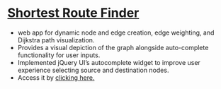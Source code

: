 # <a href="https://reynsh.github.io/Shortest-Route/" target="_blank">Shortest Route Finder</a>
- web app for dynamic node and edge creation, edge weighting, and Dijkstra path visualization.
- Provides a visual depiction of the graph alongside auto-complete functionality for user inputs.
- Implemented jQuery UI’s autocomplete widget to improve user experience selecting source and destination nodes.
- Access it by [clicking here.](https://reynsh.github.io/Shortest-Route/)
